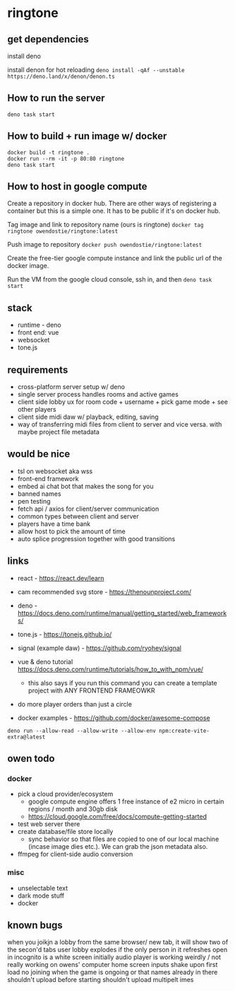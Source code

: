# ringtone

## get dependencies
install deno

install denon for hot reloading
`deno install -qAf --unstable https://deno.land/x/denon/denon.ts`
## How to run the server
```
deno task start
```

## How to build + run image w/ docker
```
docker build -t ringtone .
docker run --rm -it -p 80:80 ringtone
deno task start
```

## How to host in google compute
Create a repository in docker hub. There are other ways of registering a container but this is a simple one. It has to be public if it's on docker hub.

Tag image and link to repository name (ours is ringtone)
`docker tag ringtone owendostie/ringtone:latest`

Push image to repository
`docker push owendostie/ringtone:latest`

Create the free-tier google compute instance and link the public url of the docker image. 

Run the VM from the google cloud console, ssh in, and then `deno task start`

## stack
- runtime - deno
- front end: vue
- websocket
- tone.js

## requirements
- cross-platform server setup w/ deno
- single server process handles rooms and active games
- client side lobby ux for room code + username + pick game mode + see other players
- client side midi daw w/ playback, editing, saving
- way of transferring midi files from client to server and vice versa. with maybe project file metadata

## would be nice
- tsl on websocket aka wss
- front-end framework
- embed ai chat bot that makes the song for you
- banned names
- pen testing
- fetch api / axios for client/server communication
- common types between client and server
- players have a time bank
- allow host to pick the amount of time
- auto splice progression together with good transitions

## links
- react - https://react.dev/learn
- cam recommended svg store - https://thenounproject.com/
- deno - https://docs.deno.com/runtime/manual/getting_started/web_frameworks/
- tone.js - https://tonejs.github.io/
- signal (example daw) - https://github.com/ryohey/signal
- vue & deno tutorial https://docs.deno.com/runtime/tutorials/how_to_with_npm/vue/
    - this also says if you run this command you can create a template project with ANY FRONTEND FRAMEOWKR
- do more player orders than just a circle

- docker examples - https://github.com/docker/awesome-compose
```
deno run --allow-read --allow-write --allow-env npm:create-vite-extra@latest
```

## owen todo
### docker
- pick a cloud provider/ecosystem
    - google compute engine offers 1 free instance of e2 micro in certain regions / month and 30gb disk 
    - https://cloud.google.com/free/docs/compute-getting-started
- test web server there
- create database/file store locally
    - sync behavior so that files are copied to one of our local machine (incase image dies etc.). We can grab the json metadata also. 
- ffmpeg for client-side audio conversion

### misc 
- unselectable text
- dark mode stuff
- docker

## known bugs
when you joikjn a lobby from the same browser/ new tab, it will show two of the secon'd tabs user 
lobby explodes if the only person in it refreshes
open in incognito is a white screen initially
audio player is working weirdly / not really working on owens' computer 
home screen inputs shake upon first load
no joining when the game is ongoing or that names already in there
shouldn't upload before starting
shouldn't upload multipelt imes